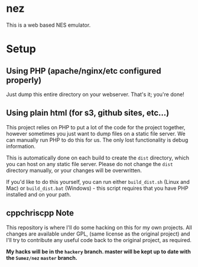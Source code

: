 # nez
This is a web based NES emulator.

# Setup

## Using PHP (apache/nginx/etc configured properly)

Just dump this entire directory on your webserver. That's it; you're done! 

## Using plain html (for s3, github sites, etc...)

This project relies on PHP to put a lot of the code for the project together, however sometimes you just want to dump
files on a static file server. We can manually run PHP to do this for us. The only lost functionality is debug
information. 

This is automatically done on each build to create the `dist` directory, which you can host on any static file server.
Please do not change the `dist` directory manually, or your changes will be overwritten.

If you'd like to do this yourself, you can run either `build_dist.sh` (Linux and Mac) or `build_dist.bat` (Windows) - 
this script requires that you have PHP installed and on your path. 

## cppchriscpp Note

This repository is where I'll do some hacking on this for my own projects. All changes are available under GPL,
(same license as the original project) and I'll try to contribute any useful code back to the original project,
as required. 

**My hacks will be in the `hackery` branch. master will be kept up to date with the `Sumez/nez` `master` branch.**